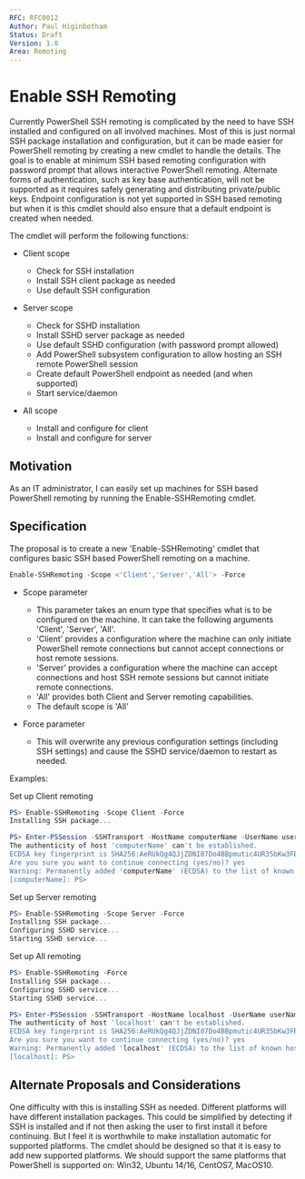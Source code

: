 ```yaml
---
RFC: RFC0012 
Author: Paul Higinbotham
Status: Draft
Version: 1.0
Area: Remoting
---
```


# Enable SSH Remoting
Currently PowerShell SSH remoting is complicated by the need to have SSH installed and configured on all involved machines.  Most of this is just normal SSH package installation and configuration, but it can be made easier for PowerShell remoting by creating a new cmdlet to handle the details.  The goal is to enable at minimum SSH based remoting configuration with password prompt that allows interactive PowerShell remoting.  Alternate forms of authentication, such as key base authentication, will not be supported as it requires safely generating and distributing private/public keys.  Endpoint configuration is not yet supported in SSH based remoting but when it is this cmdlet should also ensure that a default endpoint is created when needed.

The cmdlet will perform the following functions:
  - Client scope
     + Check for SSH installation
     + Install SSH client package as needed
     + Use default SSH configuration

  - Server scope
     + Check for SSHD installation
     + Install SSHD server package as needed
     + Use default SSHD configuration (with password prompt allowed)
     + Add PowerShell subsystem configuration to allow hosting an SSH remote PowerShell session
     + Create default PowerShell endpoint as needed (and when supported)
     + Start service/daemon

  - All scope
     + Install and configure for client
     + Install and configure for server

## Motivation
As an IT administrator, I can easily set up machines for SSH based PowerShell remoting by running the Enable-SSHRemoting cmdlet.

## Specification
The proposal is to create a new 'Enable-SSHRemoting' cmdlet that configures basic SSH based PowerShell remoting on a machine.

```PowerShell
Enable-SSHRemoting -Scope <'Client','Server','All'> -Force
```

- Scope parameter
   + This parameter takes an enum type that specifies what is to be configured on the machine.  It can take the following arguments 'Client', 'Server', 'All'.
   + 'Client' provides a configuration where the machine can only initiate PowerShell remote connections but cannot accept connections or host remote sessions.
   + 'Server' provides a configuration where the machine can accept connections and host SSH remote sessions but cannot initiate remote connections.
   + 'All' provides both Client and Server remoting capabilities.
   + The default scope is 'All'

- Force parameter
   + This will overwrite any previous configuration settings (including SSH settings) and cause the SSHD service/daemon to restart as needed.

Examples:

Set up Client remoting
```PowerShell
PS> Enable-SSHRemoting -Scope Client -Force
Installing SSH package...

PS> Enter-PSSession -SSHTransport -HostName computerName -UserName userName
The authenticity of host 'computerName' can't be established.
ECDSA key fingerprint is SHA256:AeRUkQg4QJjZDNI07Do4BBpmutic4UR35bKw3FBV6a4.
Are you sure you want to continue connecting (yes/no)? yes
Warning: Permanently added 'computerName' (ECDSA) to the list of known hosts.
[computerName]: PS> 
```

Set up Server remoting
```PowerShell
PS> Enable-SSHRemoting -Scope Server -Force
Installing SSH package...
Configuring SSHD service...
Starting SSHD service... 
```

Set up All remoting
```PowerShell
PS> Enable-SSHRemoting -Force
Installing SSH package...
Configuring SSHD service...
Starting SSHD service...

PS> Enter-PSSession -SSHTransport -HostName localhost -UserName userName
The authenticity of host 'localhost' can't be established.
ECDSA key fingerprint is SHA256:AeRUkQg4QJjZDNI07Do4BBpmutic4UR35bKw3FBV6a4.
Are you sure you want to continue connecting (yes/no)? yes
Warning: Permanently added 'localhost' (ECDSA) to the list of known hosts.
[localhost]: PS> 
```

## Alternate Proposals and Considerations
One difficulty with this is installing SSH as needed.  Different platforms will have different installation packages.  This could be simplified by detecting if SSH is installed and if not then asking the user to first install it before continuing.  But I feel it is worthwhile to make installation automatic for supported platforms.  The cmdlet should be designed so that it is easy to add new supported platforms.  We should support the same platforms that PowerShell is supported on: Win32, Ubuntu 14/16, CentOS7, MacOS10.

